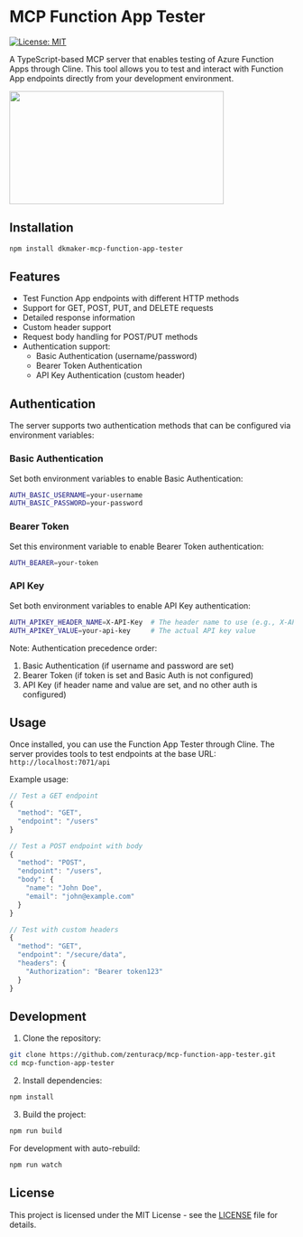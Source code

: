 # MCP Function App Tester
[![License: MIT](https://img.shields.io/badge/License-MIT-yellow.svg)](https://opensource.org/licenses/MIT)

A TypeScript-based MCP server that enables testing of Azure Function Apps through Cline. This tool allows you to test and interact with Function App endpoints directly from your development environment.

<a href="https://glama.ai/mcp/servers/la0u86zue0">
  <img width="380" height="200" src="https://glama.ai/mcp/servers/la0u86zue0/badge" />
</a>

## Installation

```bash
npm install dkmaker-mcp-function-app-tester
```

## Features

- Test Function App endpoints with different HTTP methods
- Support for GET, POST, PUT, and DELETE requests
- Detailed response information
- Custom header support
- Request body handling for POST/PUT methods
- Authentication support:
  - Basic Authentication (username/password)
  - Bearer Token Authentication
  - API Key Authentication (custom header)

## Authentication

The server supports two authentication methods that can be configured via environment variables:

### Basic Authentication
Set both environment variables to enable Basic Authentication:
```bash
AUTH_BASIC_USERNAME=your-username
AUTH_BASIC_PASSWORD=your-password
```

### Bearer Token
Set this environment variable to enable Bearer Token authentication:
```bash
AUTH_BEARER=your-token
```

### API Key
Set both environment variables to enable API Key authentication:
```bash
AUTH_APIKEY_HEADER_NAME=X-API-Key  # The header name to use (e.g., X-API-Key, api-key, etc.)
AUTH_APIKEY_VALUE=your-api-key     # The actual API key value
```

Note: Authentication precedence order:
1. Basic Authentication (if username and password are set)
2. Bearer Token (if token is set and Basic Auth is not configured)
3. API Key (if header name and value are set, and no other auth is configured)

## Usage

Once installed, you can use the Function App Tester through Cline. The server provides tools to test endpoints at the base URL: `http://localhost:7071/api`

Example usage:

```typescript
// Test a GET endpoint
{
  "method": "GET",
  "endpoint": "/users"
}

// Test a POST endpoint with body
{
  "method": "POST",
  "endpoint": "/users",
  "body": {
    "name": "John Doe",
    "email": "john@example.com"
  }
}

// Test with custom headers
{
  "method": "GET",
  "endpoint": "/secure/data",
  "headers": {
    "Authorization": "Bearer token123"
  }
}
```

## Development

1. Clone the repository:
```bash
git clone https://github.com/zenturacp/mcp-function-app-tester.git
cd mcp-function-app-tester
```

2. Install dependencies:
```bash
npm install
```

3. Build the project:
```bash
npm run build
```

For development with auto-rebuild:
```bash
npm run watch
```

## License

This project is licensed under the MIT License - see the [LICENSE](LICENSE) file for details.
